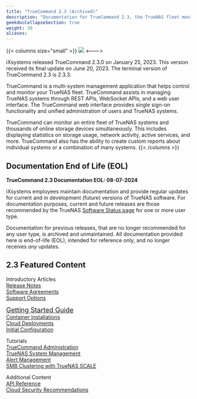 ```yaml
---
title: "TrueCommand 2.3 (Archived)"
description: "Documentation for TrueCommand 2.3, the TrueNAS fleet monitoring and managing application. This documentation is End of Life (EOL) and presented for reference only."
geekdocCollapseSection: true
weight: 30
aliases:
---
```

<style>
div.gdoc-page__header {display: none;}
div.docs-read_mod {display: none;}
h1 {display:none;}
</style>

{{< columns size="small" >}}
<img src="/images/truecommand-logo-full-color-rgb.png"/>
<--->

iXsystems released TrueCommand 2.3.0 on January 25, 2023.
This version received its final update on June 20, 2023.
The terminal version of TrueCommand 2.3 is 2.3.3.

TrueCommand is a multi-system management application that helps control and monitor your TrueNAS fleet.
TrueCommand assists in managing TrueNAS systems through REST APIs, WebSocket APIs, and a web user interface.
The TrueCommand web interface provides single sign-on functionality and unified administration of users and TrueNAS systems.

TrueCommand can monitor an entire fleet of TrueNAS systems and thousands of online storage devices simultaneously.
This includes displaying statistics on storage usage, network activity, active services, and more.
TrueCommand also has the ability to create custom reports about individual systems or a combination of many systems.
{{< /columns >}}

## Documentation End of Life (EOL)

**TrueCommand 2.3 Documentation EOL: 08-07-2024**

iXsystems employees maintain documentation and provide regular updates for current and in development (future) versions of TrueNAS software.
For documentation purposes, current and future releases are those recommended by the TrueNAS [Software Status page](https://www.truenas.com/software-status/) for one or more user type.

Documentation for previous releases, that are no longer recommended for any user type, is archived and unmaintained.
All documentation provided here is end-of-life (EOL), intended for reference only, and no longer receives *any* updates.

## 2.3 Featured Content

<div class="docs-sections">
  <p>
	Introductory Articles
	<br><a href="/tcgettingstarted/tcreleasenotes/">Release Notes</a>
	<br><a href="/notices/">Software Agreements</a>
	<br><a href="/introduction/support/">Support Options</a>
  </p>
  <p>
	<a href="/tcgettingstarted/" style="font-size:18px;">Getting Started Guide</a>
	<br><a href="/tcgettingstarted/install/installtcdocker/">Container Installations</a>
	<br><a href="/tcgettingstarted/install/installtccloud/">Cloud Deployments</a>
	<br><a href="/tcgettingstarted/initialconfig/">Initial Configuration</a>
  </p>
  <p>
	Tutorials
	<br><a href="/administration/">TrueCommand Administration</a>
	<br><a href="/systemmanagement/">TrueNAS System Management</a>
	<br><a href="/alerts/">Alert Management</a>
	<br><a href="https://www.truenas.com/docs/solutions/integrations/smbclustering/">SMB Clustering with TrueNAS SCALE</a>
  </p>
  <p>
	Additional Content 
	<br><a href="/api/">API Reference</a>
	<br><a href="/recommendations/tccloudsecurity/">Cloud Security Recommendations</a>
  </p>
</div>